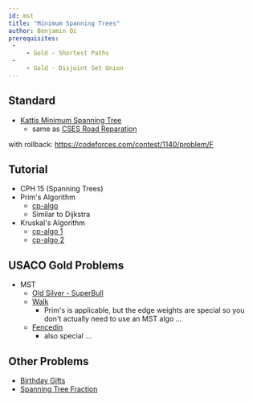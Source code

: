 ```yaml
---
id: mst
title: "Minimum Spanning Trees"
author: Benjamin Qi
prerequisites: 
 - 
     - Gold - Shortest Paths
 - 
     - Gold - Disjoint Set Union
---
```


## Standard

 - [Kattis Minimum Spanning Tree](https://open.kattis.com/problems/minspantree)
   - same as [CSES Road Reparation](https://cses.fi/problemset/task/1675)

with rollback: https://codeforces.com/contest/1140/problem/F

## Tutorial

 - CPH 15 (Spanning Trees)
 - Prim's Algorithm
   - [cp-algo](https://cp-algorithms.com/graph/mst_prim.html)
   - Similar to Dijkstra
 - Kruskal's Algorithm
   - [cp-algo 1](https://cp-algorithms.com/graph/mst_kruskal.html)
   - [cp-algo 2](https://cp-algorithms.com/graph/mst_kruskal_with_dsu.html)

## USACO Gold Problems

 - MST
   - [Old Silver - SuperBull](http://www.usaco.org/index.php?page=viewproblem2&cpid=531)
   - [Walk](http://usaco.org/index.php?page=viewproblem2&cpid=946)
     - Prim's is applicable, but the edge weights are special so you don't actually need to use an MST algo ...
   - [Fencedin](http://www.usaco.org/index.php?page=viewproblem2&cpid=623)
     - also special ...

## Other Problems

  - [Birthday Gifts](https://www.hackerearth.com/practice/math/combinatorics/inclusion-exclusion/practice-problems/algorithm/mancunian-and-birthday-gifts-d44faa15/) [](73)
  - [Spanning Tree Fraction](https://www.hackerrank.com/contests/w31/challenges/spanning-tree-fraction) [](78)